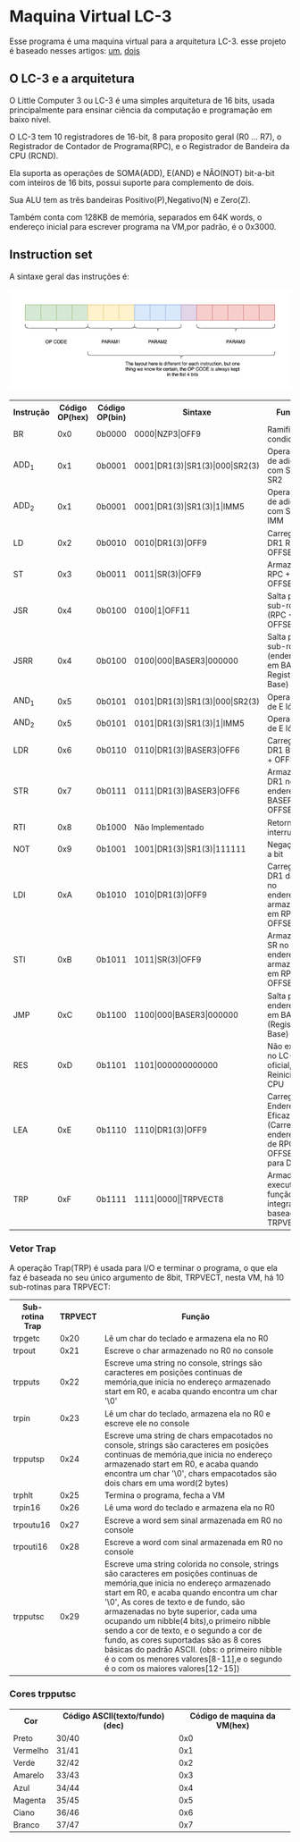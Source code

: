 
# Maquina Virtual LC-3

Esse programa é uma maquina virtual
para a arquitetura LC-3.
esse projeto é baseado nesses artigos: [um](https://www.andreinc.net/2021/12/01/writing-a-simple-vm-in-less-than-125-lines-of-c#virtual-machines), [dois](https://www.jmeiners.com/lc3-vm/)

## O LC-3 e a arquitetura

O Little Computer 3 ou LC-3 é uma
simples arquitetura de 16 bits, usada principalmente
para ensinar ciência da computação e
programação em baixo nível.

O LC-3 tem 10 registradores de 16-bit,
8 para proposito geral (R0 ... R7),
o Registrador de Contador de Programa(RPC),
e o Registrador de Bandeira da CPU (RCND).  

Ela suporta as operações de SOMA(ADD),
E(AND) e NÃO(NOT) bit-a-bit com inteiros de 16 bits,
possui suporte para complemento de dois.

Sua ALU tem as três bandeiras Positivo(P),Negativo(N) e Zero(Z).

Também conta com 128KB de memória, separados em 64K words, o
endereço inicial para escrever programa na VM,por padrão, é o 0x3000.

## Instruction set

A sintaxe geral das instruções é:

![instrução geral](instr.drawio.png)

<table>
    <tr>
        <th>Instrução</th>
        <th>Código OP(hex)</th>
        <th>Código OP(bin)</th>
        <th>Sintaxe</th>
        <th>Função</th>
    </tr>
    <tr>
        <td>BR</td>
        <td>0x0</td>
        <td>0b0000</td>
        <td>0000|NZP3|OFF9</td>
        <td>Ramificação condicional</td>
    </tr>
    <tr>
        <td>ADD<sub>1</sub></td>
        <td>0x1</td>
        <td>0b0001</td>
        <td>0001|DR1(3)|SR1(3)|000|SR2(3)</td>
        <td>Operação de adição com SR1 e SR2</td>
    </tr>
    <tr>
        <td>ADD<sub>2</sub></td>
        <td>0x1</td>
        <td>0b0001</td>
        <td>0001|DR1(3)|SR1(3)|1|IMM5</td>
        <td>Operação de adição com SR1 e IMM</td>
    </tr>
    <tr>
        <td>LD</td>
        <td>0x2</td>
        <td>0b0010</td>
        <td>0010|DR1(3)|OFF9</td>
        <td>Carrega em DR1 RPC + OFFSET</td>
    </tr>
    <tr>
        <td>ST</td>
        <td>0x3</td>
        <td>0b0011</td>
        <td>0011|SR(3)|OFF9</td>
        <td>Armazena RPC + OFFSET</td>
    </tr>
    <tr>
        <td>JSR</td>
        <td>0x4</td>
        <td>0b0100</td>
        <td>0100|1|OFF11</td>
        <td>Salta para sub-rotina (RPC + OFFSET)</td>
    </tr>
    <tr>
        <td>JSRR</td>
        <td>0x4</td>
        <td>0b0100</td>
        <td>0100|000|BASER3|000000</td>
        <td>Salta para sub-rotina (endereço em BASER, Registrador Base)</td>
    </tr>
    <tr>
        <td>AND<sub>1</sub></td>
        <td>0x5</td>
        <td>0b0101</td>
        <td>0101|DR1(3)|SR1(3)|000|SR2(3)</td>
        <td>Operação de E lógico</td>
    </tr>
    <tr>
        <td>AND<sub>2</sub></td>
        <td>0x5</td>
        <td>0b0101</td>
        <td>0101|DR1(3)|SR1(3)|1|IMM5</td>
        <td>Operação de E lógico</td>
    </tr>
    <tr>
        <td>LDR</td>
        <td>0x6</td>
        <td>0b0110</td>
        <td>0110|DR1(3)|BASER3|OFF6</td>
        <td>Carrega em DR1 BASER + OFFSET</td>
    </tr>
    <tr>
        <td>STR</td>
        <td>0x7</td>
        <td>0b0111</td>
        <td>0111|DR1(3)|BASER3|OFF6</td>
        <td>Armazena DR1 no endereço BASER + OFFSET</td>
    </tr>
    <tr>
        <td>RTI</td>
        <td>0x8</td>
        <td>0b1000</td>
        <td>Não Implementado</td>
        <td>Retorna da interrupção</td>
    </tr>
    <tr>
        <td>NOT</td>
        <td>0x9</td>
        <td>0b1001</td>
        <td>1001|DR1(3)|SR1(3)|111111</td>
        <td>Negação bit a bit</td>
    </tr>
    <tr>
        <td>LDI</td>
        <td>0xA</td>
        <td>0b1010</td>
        <td>1010|DR1(3)|OFF9</td>
        <td>Carrega em DR1 dado no endereço armazenado em RPC + OFFSET</td>
    </tr>
    <tr>
        <td>STI</td>
        <td>0xB</td>
        <td>0b1011</td>
        <td>1011|SR(3)|OFF9</td>
        <td>Armazena SR no endereço armazenado em RPC + OFFSET</td>
    </tr>
    <tr>
        <td>JMP</td>
        <td>0xC</td>
        <td>0b1100</td>
        <td>1100|000|BASER3|000000</td>
        <td>Salta para o endereço em BASER (Registrador Base)</td>
    </tr>
    <tr>
        <td>RES</td>
        <td>0xD</td>
        <td>0b1101</td>
        <td>1101|000000000000</td>
        <td>Não existe no LC-3 oficial, Reinicia a CPU</td>
    </tr>
    <tr>
        <td>LEA</td>
        <td>0xE</td>
        <td>0b1110</td>
        <td>1110|DR1(3)|OFF9</td>
        <td>Carrega o Endereço Eficaz (Carrega o endereço de RPC + OFFSET para DR1)</td>
    </tr>
    <tr>
        <td>TRP</td>
        <td>0xF</td>
        <td>0b1111</td>
        <td>1111|0000||TRPVECT8</td>
        <td>Armadilha, executa função integrada baseada em TRPVECT</td>
    </tr>
</table>

### Vetor Trap

A operação Trap(TRP) é usada para I/O e terminar o programa,
o que ela faz é baseada no seu único argumento de 8bit, TRPVECT, nesta VM,
há 10 sub-rotinas para TRPVECT:

<table>
    <tr>
        <th>Sub-rotina Trap</th>
        <th>TRPVECT</th>
        <th>Função</th>
    </tr>
        <td>trpgetc</td>
        <td>0x20</td>
        <td>Lê um char do teclado e armazena ela no R0</td>
    </tr>
    <tr>
        <td>trpout</td>
        <td>0x21</td>
        <td>Escreve o char armazenado no R0 no console</td>
    </tr>
    <tr>
        <td>trpputs</td>
        <td>0x22</td>
        <td>Escreve uma string no console, strings são caracteres
         em posições continuas de memória,que inicia no endereço armazenado start em R0, e acaba quando
         encontra um char '\0'</td>
    </tr>
    <tr>
        <td>trpin</td>
        <td>0x23</td>
        <td>Lê um char do teclado, armazena ela no R0 e escreve ele
        no console</td>
    </tr>
    <tr>
        <td>trpputsp</td>
        <td>0x24</td>
        <td>Escreve uma string de chars empacotados no console, strings são caracteres
         em posições continuas de memória,que inicia no endereço armazenado start em R0, e acaba quando
         encontra um char '\0', chars empacotados são dois chars em uma word(2 bytes)
         </td>
    </tr>
    <tr>
        <td>trphlt</td>
        <td>0x25</td>
        <td>Termina o programa, fecha a VM</td>
    </tr>
    <tr>
        <td>trpin16</td>
        <td>0x26</td>
        <td>Lê uma word do teclado e armazena ela no R0
        </td>
    </tr>
    <tr>
        <td>trpoutu16</td>
        <td>0x27</td>
        <td>Escreve a word sem sinal armazenada em R0 no console</td>
    </tr>
    <tr>
        <td>trpouti16</td>
        <td>0x28</td>
        <td>Escreve a word com sinal armazenada em R0 no console</td>
    </tr>
    <tr>
        <td>trpputsc</td>
        <td>0x29</td>
        <td>Escreve uma string colorida no console, strings são caracteres
         em posições continuas de memória,que inicia no endereço armazenado start em R0, e acaba quando
         encontra um char '\0', As cores de texto e de fundo, são armazenadas no byte superior,
         cada uma ocupando um nibble(4 bits),o primeiro nibble sendo a cor de texto, e o segundo a
         cor de fundo, as cores suportadas são as 8 cores básicas do padrão ASCII.
         (obs: o primeiro nibble é o com os menores valores[8-11],e o segundo é o com os maiores
         valores[12-15])
         </td>
    </tr>
</table>

### Cores trpputsc

<table>
    <tr>
        <th>Cor</th>
        <th>Código ASCII(texto/fundo)(dec)</th>
        <th>Código de maquina da VM(hex)</th>
    </tr>
    <tr>
        <td>Preto</td>
        <td>30/40</td>
        <td>0x0</td>
    </tr>
    <tr>
        <td>Vermelho</td>
        <td>31/41</td>
        <td>0x1</td>
    </tr>
    <tr>
        <td>Verde</td>
        <td>32/42</td>
        <td>0x2</td>
    </tr>
    <tr>
        <td>Amarelo</td>
        <td>33/43</td>
        <td>0x3</td>
    </tr>
    <tr>
        <td>Azul</td>
        <td>34/44</td>
        <td>0x4</td>
    </tr>
    <tr>
        <td>Magenta</td>
        <td>35/45</td>
        <td>0x5</td>
    </tr>
    <tr>
        <td>Ciano</td>
        <td>36/46</td>
        <td>0x6</td>
    </tr>
    <tr>
        <td>Branco</td>
        <td>37/47</td>
        <td>0x7</td>
    </tr>
</table>
